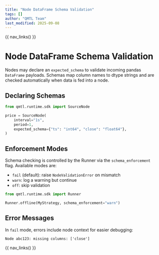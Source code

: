 ```yaml
---
title: "Node DataFrame Schema Validation"
tags: []
author: "QMTL Team"
last_modified: 2025-09-08
---
```


{{ nav_links() }}

# Node DataFrame Schema Validation

Nodes may declare an `expected_schema` to validate incoming pandas
`DataFrame` payloads. Schemas map column names to dtype strings and are
checked automatically when data is fed into a node.

## Declaring Schemas

```python
from qmtl.runtime.sdk import SourceNode

price = SourceNode(
    interval="1s",
    period=1,
    expected_schema={"ts": "int64", "close": "float64"},
)
```

## Enforcement Modes

Schema checking is controlled by the Runner via the
`schema_enforcement` flag. Available modes are:

- `fail` (default): raise `NodeValidationError` on mismatch
- `warn`: log a warning but continue
- `off`: skip validation

```python
from qmtl.runtime.sdk import Runner

Runner.offline(MyStrategy, schema_enforcement="warn")
```

## Error Messages

In `fail` mode, errors include node context for easier debugging:

```
Node abc123: missing columns: ['close']
```

{{ nav_links() }}

